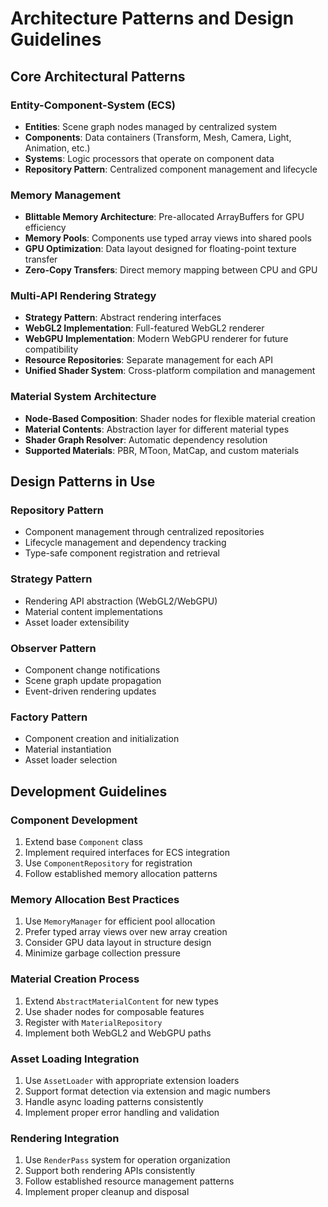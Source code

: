 # Architecture Patterns and Design Guidelines

## Core Architectural Patterns

### Entity-Component-System (ECS)
- **Entities**: Scene graph nodes managed by centralized system
- **Components**: Data containers (Transform, Mesh, Camera, Light, Animation, etc.)
- **Systems**: Logic processors that operate on component data
- **Repository Pattern**: Centralized component management and lifecycle

### Memory Management
- **Blittable Memory Architecture**: Pre-allocated ArrayBuffers for GPU efficiency
- **Memory Pools**: Components use typed array views into shared pools
- **GPU Optimization**: Data layout designed for floating-point texture transfer
- **Zero-Copy Transfers**: Direct memory mapping between CPU and GPU

### Multi-API Rendering Strategy
- **Strategy Pattern**: Abstract rendering interfaces
- **WebGL2 Implementation**: Full-featured WebGL2 renderer
- **WebGPU Implementation**: Modern WebGPU renderer for future compatibility
- **Resource Repositories**: Separate management for each API
- **Unified Shader System**: Cross-platform compilation and management

### Material System Architecture
- **Node-Based Composition**: Shader nodes for flexible material creation
- **Material Contents**: Abstraction layer for different material types
- **Shader Graph Resolver**: Automatic dependency resolution
- **Supported Materials**: PBR, MToon, MatCap, and custom materials

## Design Patterns in Use

### Repository Pattern
- Component management through centralized repositories
- Lifecycle management and dependency tracking
- Type-safe component registration and retrieval

### Strategy Pattern
- Rendering API abstraction (WebGL2/WebGPU)
- Material content implementations
- Asset loader extensibility

### Observer Pattern
- Component change notifications
- Scene graph update propagation
- Event-driven rendering updates

### Factory Pattern
- Component creation and initialization
- Material instantiation
- Asset loader selection

## Development Guidelines

### Component Development
1. Extend base `Component` class
2. Implement required interfaces for ECS integration
3. Use `ComponentRepository` for registration
4. Follow established memory allocation patterns

### Memory Allocation Best Practices
1. Use `MemoryManager` for efficient pool allocation
2. Prefer typed array views over new array creation
3. Consider GPU data layout in structure design
4. Minimize garbage collection pressure

### Material Creation Process
1. Extend `AbstractMaterialContent` for new types
2. Use shader nodes for composable features
3. Register with `MaterialRepository`
4. Implement both WebGL2 and WebGPU paths

### Asset Loading Integration
1. Use `AssetLoader` with appropriate extension loaders
2. Support format detection via extension and magic numbers
3. Handle async loading patterns consistently
4. Implement proper error handling and validation

### Rendering Integration
1. Use `RenderPass` system for operation organization
2. Support both rendering APIs consistently
3. Follow established resource management patterns
4. Implement proper cleanup and disposal